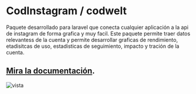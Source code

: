 # CodInstagram / codwelt
Paquete desarrollado para laravel que conecta cualquier aplicación a la api de instagram de forma grafica y muy facil.
Este paquete permite traer datos relevantess de la cuenta y permite desarrollar graficas de rendimiento, etadisitcas de uso, estadisticas de seguimiento, impacto y tración de la cuenta.
## [Mira la documentación](https://codwelt.com/blog/posts/codinstagram).
![vista](https://codwelt.com/storage/blog/imagenes/posts/miniaturas/UgPucllIbvd5DBQBVuYKjXxDvtfYXlCbeRVq71kS.jpeg)
